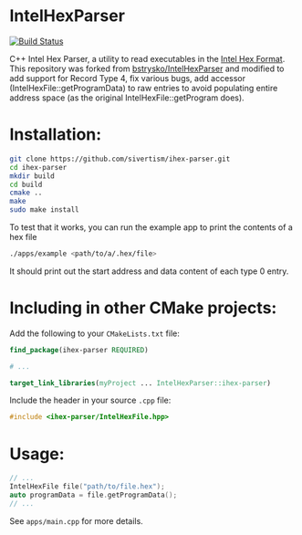 IntelHexParser
==============

[![Build Status](https://travis-ci.com/sivertism/ihex-parser.svg?branch=master)](https://travis-ci.com/github/sivertism/ihex-parser)

C++ Intel Hex Parser, a utility to read executables in the [Intel Hex Format](https://en.wikipedia.org/wiki/Intel_HEX).
This repository was forked from [bstrysko/IntelHexParser](https://github.com/bstrysko/IntelHexParser) and modified to add support for Record Type 4, fix various bugs, add accessor (IntelHexFile::getProgramData) to raw entries to avoid populating entire address space (as the original IntelHexFile::getProgram does).

Installation:
=============

``` bash
git clone https://github.com/sivertism/ihex-parser.git
cd ihex-parser
mkdir build
cd build
cmake ..
make
sudo make install
```

To test that it works, you can run the example app to print the contents of a hex file

``` bash
./apps/example <path/to/a/.hex/file>
```
It should print out the start address and data content of each type 0 entry.

Including in other CMake projects:
==================================

Add the following to your `CMakeLists.txt` file:

``` cmake
find_package(ihex-parser REQUIRED)

# ...

target_link_libraries(myProject ... IntelHexParser::ihex-parser)
```

Include the header in your source `.cpp` file:

``` c++
#include <ihex-parser/IntelHexFile.hpp>
```

Usage:
======

``` c++
// ...
IntelHexFile file("path/to/file.hex");
auto programData = file.getProgramData();
// ...
```

See `apps/main.cpp` for more details.
